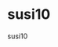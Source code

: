 # susi10
susi10

<html>
  <body>
   <script type='text/javascript' id='susi-bot-script' data-userid='1fe8af1d3071871b31c855a0fa2c0260' data-group='Knowledge' data-language='en' data-skill='nannu' src='https://susi.ai/susi-chatbot.js'></script>
  </body>
  </html>
